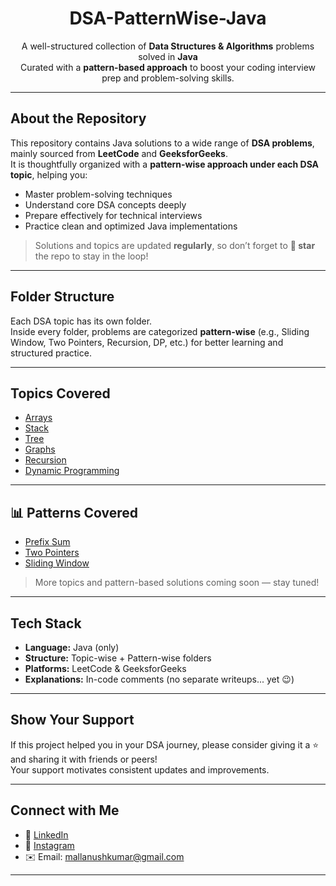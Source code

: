 <h1 align="center"> DSA-PatternWise-Java</h1>

<p align="center">
  A well-structured collection of <strong>Data Structures & Algorithms</strong> problems solved in <strong>Java</strong> <br/>
  Curated with a <strong>pattern-based approach</strong> to boost your coding interview prep and problem-solving skills.
</p>

---

## About the Repository

This repository contains Java solutions to a wide range of **DSA problems**, mainly sourced from **LeetCode** and **GeeksforGeeks**.  
It is thoughtfully organized with a **pattern-wise approach under each DSA topic**, helping you:

- Master problem-solving techniques
- Understand core DSA concepts deeply
- Prepare effectively for technical interviews
- Practice clean and optimized Java implementations

> Solutions and topics are updated **regularly**, so don’t forget to **🌟 star** the repo to stay in the loop!

---

## Folder Structure

Each DSA topic has its own folder.  
Inside every folder, problems are categorized **pattern-wise** (e.g., Sliding Window, Two Pointers, Recursion, DP, etc.) for better learning and structured practice.

---

## Topics Covered

- [Arrays](Topic_Wise_DSA/Arrays)  
- [Stack](Topic_Wise_DSA/Stack)  
- [Tree](Topic_Wise_DSA/Tree)  
- [Graphs](Topic_Wise_DSA/Graph)  
- [Recursion](Topic_Wise_DSA/Recursion)  
- [Dynamic Programming](Topic_Wise_DSA/Dynamic_Programming)  

---

## 📊 Patterns Covered

- [Prefix Sum](Pattern_Wise_DSA/01_Prefix_Sum)  
- [Two Pointers](Pattern_Wise_DSA/02_Two_Pointers)  
- [Sliding Window](Pattern_Wise_DSA/03_Sliding_Window)  

> More topics and pattern-based solutions coming soon — stay tuned!

---

## Tech Stack

- **Language:** Java (only)  
- **Structure:** Topic-wise + Pattern-wise folders  
- **Platforms:** LeetCode & GeeksforGeeks  
- **Explanations:** In-code comments (no separate writeups... yet 😉)

---

## Show Your Support

If this project helped you in your DSA journey, please consider giving it a ⭐ and sharing it with friends or peers!  
Your support motivates consistent updates and improvements.

---

## Connect with Me

- 💼 [LinkedIn](https://www.linkedin.com/in/anush-kumar-mall)  
- 📸 [Instagram](https://www.instagram.com/anush.kumar.mall?igsh=NWc5a3VwbHN3bzZ0)  
- ✉️ Email: mallanushkumar@gmail.com

---
